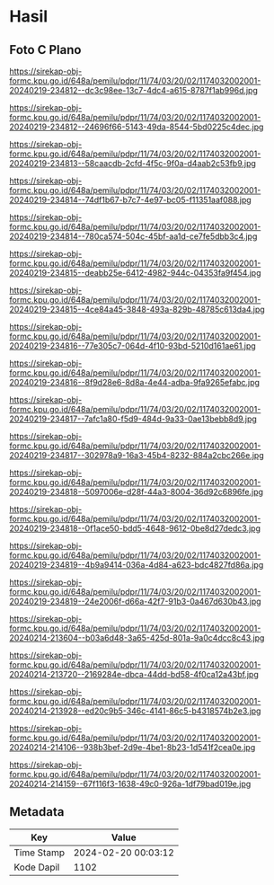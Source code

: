 # Hasil

## Foto C Plano

https://sirekap-obj-formc.kpu.go.id/648a/pemilu/pdpr/11/74/03/20/02/1174032002001-20240219-234812--dc3c98ee-13c7-4dc4-a615-8787f1ab996d.jpg

https://sirekap-obj-formc.kpu.go.id/648a/pemilu/pdpr/11/74/03/20/02/1174032002001-20240219-234812--24696f66-5143-49da-8544-5bd0225c4dec.jpg

https://sirekap-obj-formc.kpu.go.id/648a/pemilu/pdpr/11/74/03/20/02/1174032002001-20240219-234813--58caacdb-2cfd-4f5c-9f0a-d4aab2c53fb9.jpg

https://sirekap-obj-formc.kpu.go.id/648a/pemilu/pdpr/11/74/03/20/02/1174032002001-20240219-234814--74df1b67-b7c7-4e97-bc05-f11351aaf088.jpg

https://sirekap-obj-formc.kpu.go.id/648a/pemilu/pdpr/11/74/03/20/02/1174032002001-20240219-234814--780ca574-504c-45bf-aa1d-ce7fe5dbb3c4.jpg

https://sirekap-obj-formc.kpu.go.id/648a/pemilu/pdpr/11/74/03/20/02/1174032002001-20240219-234815--deabb25e-6412-4982-944c-04353fa9f454.jpg

https://sirekap-obj-formc.kpu.go.id/648a/pemilu/pdpr/11/74/03/20/02/1174032002001-20240219-234815--4ce84a45-3848-493a-829b-48785c613da4.jpg

https://sirekap-obj-formc.kpu.go.id/648a/pemilu/pdpr/11/74/03/20/02/1174032002001-20240219-234816--77e305c7-064d-4f10-93bd-5210d161ae61.jpg

https://sirekap-obj-formc.kpu.go.id/648a/pemilu/pdpr/11/74/03/20/02/1174032002001-20240219-234816--8f9d28e6-8d8a-4e44-adba-9fa9265efabc.jpg

https://sirekap-obj-formc.kpu.go.id/648a/pemilu/pdpr/11/74/03/20/02/1174032002001-20240219-234817--7afc1a80-f5d9-484d-9a33-0ae13bebb8d9.jpg

https://sirekap-obj-formc.kpu.go.id/648a/pemilu/pdpr/11/74/03/20/02/1174032002001-20240219-234817--302978a9-16a3-45b4-8232-884a2cbc266e.jpg

https://sirekap-obj-formc.kpu.go.id/648a/pemilu/pdpr/11/74/03/20/02/1174032002001-20240219-234818--5097006e-d28f-44a3-8004-36d92c6896fe.jpg

https://sirekap-obj-formc.kpu.go.id/648a/pemilu/pdpr/11/74/03/20/02/1174032002001-20240219-234818--0f1ace50-bdd5-4648-9612-0be8d27dedc3.jpg

https://sirekap-obj-formc.kpu.go.id/648a/pemilu/pdpr/11/74/03/20/02/1174032002001-20240219-234819--4b9a9414-036a-4d84-a623-bdc4827fd86a.jpg

https://sirekap-obj-formc.kpu.go.id/648a/pemilu/pdpr/11/74/03/20/02/1174032002001-20240219-234819--24e2006f-d66a-42f7-91b3-0a467d630b43.jpg

https://sirekap-obj-formc.kpu.go.id/648a/pemilu/pdpr/11/74/03/20/02/1174032002001-20240214-213604--b03a6d48-3a65-425d-801a-9a0c4dcc8c43.jpg

https://sirekap-obj-formc.kpu.go.id/648a/pemilu/pdpr/11/74/03/20/02/1174032002001-20240214-213720--2169284e-dbca-44dd-bd58-4f0ca12a43bf.jpg

https://sirekap-obj-formc.kpu.go.id/648a/pemilu/pdpr/11/74/03/20/02/1174032002001-20240214-213928--ed20c9b5-346c-4141-86c5-b4318574b2e3.jpg

https://sirekap-obj-formc.kpu.go.id/648a/pemilu/pdpr/11/74/03/20/02/1174032002001-20240214-214106--938b3bef-2d9e-4be1-8b23-1d541f2cea0e.jpg

https://sirekap-obj-formc.kpu.go.id/648a/pemilu/pdpr/11/74/03/20/02/1174032002001-20240214-214159--67f116f3-1638-49c0-926a-1df79bad019e.jpg


## Metadata

| Key        | Value               |
| ---------- | ------------------- |
| Time Stamp | 2024-02-20 00:03:12 |
| Kode Dapil | 1102                |



